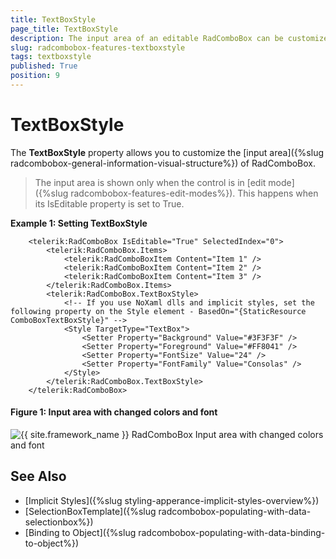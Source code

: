 ```yaml
---
title: TextBoxStyle
page_title: TextBoxStyle
description: The input area of an editable RadComboBox can be customized via the TextBoxStyle property.
slug: radcombobox-features-textboxstyle
tags: textboxstyle
published: True
position: 9
---
```


# TextBoxStyle

The __TextBoxStyle__ property allows you to customize the [input area]({%slug radcombobox-general-information-visual-structure%}) of RadComboBox. 

> The input area is shown only when the control is in [edit mode]({%slug radcombobox-features-edit-modes%}). This happens when its IsEditable property is set to True.

__Example 1: Setting TextBoxStyle__
```XAML
	<telerik:RadComboBox IsEditable="True" SelectedIndex="0">
		<telerik:RadComboBox.Items>
			<telerik:RadComboBoxItem Content="Item 1" />
			<telerik:RadComboBoxItem Content="Item 2" />
			<telerik:RadComboBoxItem Content="Item 3" />
		</telerik:RadComboBox.Items>
		<telerik:RadComboBox.TextBoxStyle>
			<!-- If you use NoXaml dlls and implicit styles, set the following property on the Style element - BasedOn="{StaticResource ComboBoxTextBoxStyle}" -->
			<Style TargetType="TextBox">
				<Setter Property="Background" Value="#3F3F3F" />
				<Setter Property="Foreground" Value="#FF8041" />
				<Setter Property="FontSize" Value="24" />
				<Setter Property="FontFamily" Value="Consolas" />
			</Style>
		</telerik:RadComboBox.TextBoxStyle>
	</telerik:RadComboBox>
```

#### Figure 1: Input area with changed colors and font
![{{ site.framework_name }} RadComboBox Input area with changed colors and font](images/radcombobox-features-textboxstyle-0.png)

## See Also  
 * [Implicit Styles]({%slug styling-apperance-implicit-styles-overview%}) 
 * [SelectionBoxTemplate]({%slug radcombobox-populating-with-data-selectionbox%})
 * [Binding to Object]({%slug radcombobox-populating-with-data-binding-to-object%})